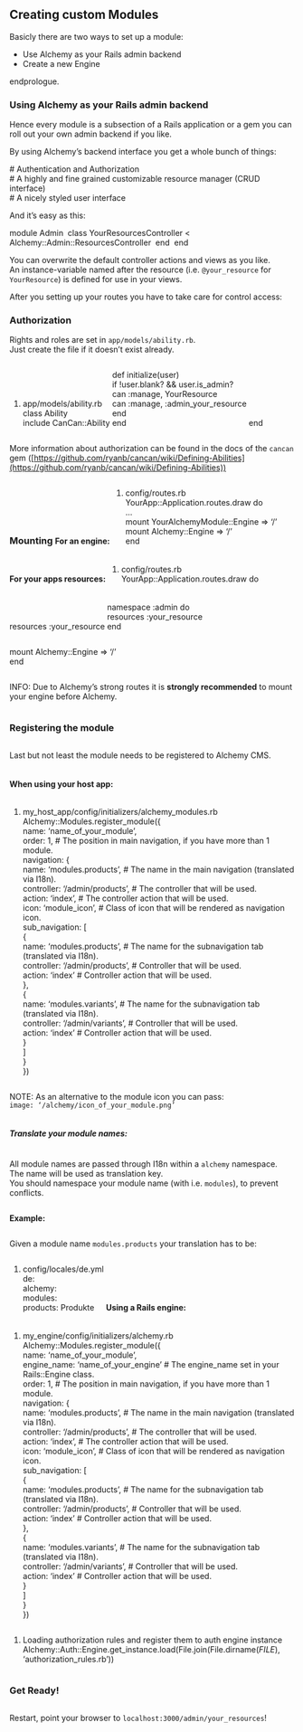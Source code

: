 Creating custom Modules
-----------------------

Basicly there are two ways to set up a module:

-   Use Alchemy as your Rails admin backend
-   Create a new Engine

endprologue.

### Using Alchemy as your Rails admin backend

Hence every module is a subsection of a Rails application or a gem you
can roll out your own admin backend if you like.

By using Alchemy’s backend interface you get a whole bunch of things:

\# Authentication and Authorization\
 \# A highly and fine grained customizable resource manager (CRUD
interface)\
 \# A nicely styled user interface

And it’s easy as this:

<ruby>\
module Admin\
 class YourResourcesController \< Alchemy::Admin::ResourcesController\
 end\
end\
</ruby>

You can overwrite the default controller actions and views as you like.\
An instance-variable named after the resource (i.e.
<code>@your\_resource</code> for <code>YourResource</code>) is defined
for use in your views.

After you setting up your routes you have to take care for control
access:

### Authorization

Rights and roles are set in <code>app/models/ability.rb</code>.\
Just create the file if it doesn’t exist already.

<ruby>

1.  app/models/ability.rb\
    class Ability\
     include CanCan::Ability

def initialize(user)\
 if !user.blank? && user.is\_admin?\
 can :manage, YourResource\
 can :manage, :admin\_your\_resource\
 end\
 end

end\
</ruby>

More information about authorization can be found in the docs of the
<code>cancan</code> gem
([https://github.com/ryanb/cancan/wiki/Defining-Abilities](https://github.com/ryanb/cancan/wiki/Defining-Abilities))

### Mounting

#### For an engine:

<ruby>

1.  config/routes.rb\
    YourApp::Application.routes.draw do\
     …\
     mount YourAlchemyModule::Engine =\> ‘/’\
     mount Alchemy::Engine =\> ‘/’\
    end\
    </ruby>

#### For your apps resources:

<ruby>

1.  config/routes.rb\
    YourApp::Application.routes.draw do

resources :your\_resource

namespace :admin do\
 resources :your\_resource\
 end

mount Alchemy::Engine =\> ‘/’\
end\
</ruby>

INFO: Due to Alchemy’s strong routes it is <strong>strongly
recommended</strong> to mount your engine before Alchemy.

### Registering the module

Last but not least the module needs to be registered to Alchemy CMS.

#### When using your host app:

<ruby>

1.  my\_host\_app/config/initializers/alchemy\_modules.rb\
    Alchemy::Modules.register\_module({\
     name: ‘name\_of\_your\_module’,\
     order: 1, \# The position in main navigation, if you have more than
    1 module.\
     navigation: {\
     name: ‘modules.products’, \# The name in the main navigation
    (translated via I18n).\
     controller: ‘/admin/products’, \# The controller that will be
    used.\
     action: ‘index’, \# The controller action that will be used.\
     icon: ‘module\_icon’, \# Class of icon that will be rendered as
    navigation icon.\
     sub\_navigation: [\
     {\
     name: ‘modules.products’, \# The name for the subnavigation tab
    (translated via I18n).\
     controller: ‘/admin/products’, \# Controller that will be used.\
     action: ‘index’ \# Controller action that will be used.\
     },\
     {\
     name: ‘modules.variants’, \# The name for the subnavigation tab
    (translated via I18n).\
     controller: ‘/admin/variants’, \# Controller that will be used.\
     action: ‘index’ \# Controller action that will be used.\
     }\
     ]\
     }\
    })\
    </ruby>

NOTE: As an alternative to the module icon you can pass:
<br><code>image: ‘/alchemy/icon\_of\_your\_module.png’</code>

##### Translate your module names:

All module names are passed through I18n within a <code>alchemy</code>
namespace.\
The name will be used as translation key.\
You should namespace your module name (with i.e. <code>modules</code>),
to prevent conflicts.

<strong>Example:</strong>

Given a module name <code>modules.products</code> your translation has
to be:

<yaml>

1.  config/locales/de.yml\
    de:\
     alchemy:\
     modules:\
     products: Produkte\
    </yaml>

#### Using a Rails engine:

<ruby>

1.  my\_engine/config/initializers/alchemy.rb\
    Alchemy::Modules.register\_module({\
     name: ‘name\_of\_your\_module’,\
     engine\_name: ‘name\_of\_your\_engine’ \# The engine\_name set in
    your Rails::Engine class.\
     order: 1, \# The position in main navigation, if you have more than
    1 module.\
     navigation: {\
     name: ‘modules.products’, \# The name in the main navigation
    (translated via I18n).\
     controller: ‘/admin/products’, \# The controller that will be
    used.\
     action: ‘index’, \# The controller action that will be used.\
     icon: ‘module\_icon’, \# Class of icon that will be rendered as
    navigation icon.\
     sub\_navigation: [\
     {\
     name: ‘modules.products’, \# The name for the subnavigation tab
    (translated via I18n).\
     controller: ‘/admin/products’, \# Controller that will be used.\
     action: ‘index’ \# Controller action that will be used.\
     },\
     {\
     name: ‘modules.variants’, \# The name for the subnavigation tab
    (translated via I18n).\
     controller: ‘/admin/variants’, \# Controller that will be used.\
     action: ‘index’ \# Controller action that will be used.\
     }\
     ]\
     }\
    })

<!-- -->

1.  Loading authorization rules and register them to auth engine
    instance\
    Alchemy::Auth::Engine.get\_instance.load(File.join(File.dirname(*FILE*),
    ‘authorization\_rules.rb’))\
    </ruby>

### Get Ready!

Restart, point your browser to
<code>localhost:3000/admin/your\_resources</code>!

 
